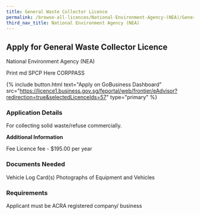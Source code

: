 ```yaml
---
title: General Waste Collector Licence
permalink: /browse-all-licences/National-Environment-Agency-(NEA)/General-Waste-Collector-Licence
third_nav_title: National Environment Agency (NEA)
---
```


## Apply for General Waste Collector Licence

National Environment Agency (NEA)

Print md SPCP Here CORPPASS

{% include button.html text="Apply on GoBusiness Dashboard" src="https://licence1.business.gov.sg/feportal/web/frontier/eAdvisor?redirection=true&selectedLicenceIds=57" type="primary" %}

### Application Details

<p>For collecting solid waste/refuse commercially.</p>

**Additional Information**

Fee
Licence fee - $195.00 per year

### Documents Needed

Vehicle Log Card(s)
Photographs of Equipment and Vehicles

### Requirements

Applicant must be ACRA registered company/ business

